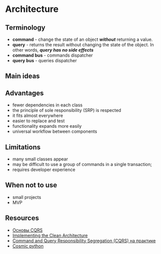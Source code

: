 # Architecture

## Terminology
- **command** - change the state of an object **_without_** returning a value.
- **query** - returns the result without changing the state of the object. In other words, **_query has no side effects_**
- **command bus** - commands dispatcher
- **query bus** - queries dispatcher

## Main ideas


## Advantages
- fewer dependencies in each class
- the principle of sole responsibility (SRP) is respected
- it fits almost everywhere
- easier to replace and test
- functionality expands more easily
- universal workflow between components 

## Limitations
- many small classes appear
- may be difficult to use a group of commands in a single transaction;
- requires developer experience

## When not to use
- small projects
- MVP
 
## Resources 
- [Основы CQRS](https://habr.com/ru/company/simbirsoft/blog/329970/)
- [Implementing the Clean Architecture](https://cleanarchitecture.io)
- [Command and Query Responsibility Segregation (CQRS) на практике](https://blog.byndyu.ru/2014/07/command-and-query-responsibility.html)
- [Cosmic python](https://www.cosmicpython.com/book/chapter_12_cqrs.html)
